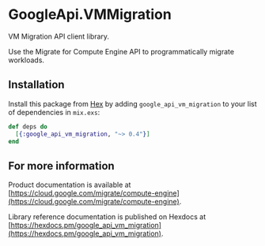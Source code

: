 # GoogleApi.VMMigration

VM Migration API client library.

Use the Migrate for Compute Engine API to programmatically migrate workloads. 

## Installation

Install this package from [Hex](https://hex.pm) by adding
`google_api_vm_migration` to your list of dependencies in `mix.exs`:

```elixir
def deps do
  [{:google_api_vm_migration, "~> 0.4"}]
end
```

## For more information

Product documentation is available at [https://cloud.google.com/migrate/compute-engine](https://cloud.google.com/migrate/compute-engine).

Library reference documentation is published on Hexdocs at
[https://hexdocs.pm/google_api_vm_migration](https://hexdocs.pm/google_api_vm_migration).
